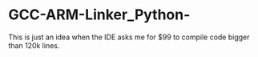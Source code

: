 # GCC-ARM-Linker_Python-
This is just an idea when the IDE asks me for $99 to compile code bigger than 120k lines.
